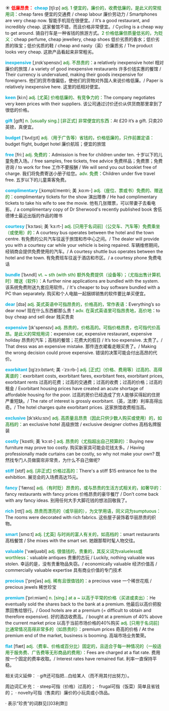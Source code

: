 ☀ <font color="red">**低廉昂贵：**</font>
<font color="sky blue">**cheap**</font> [tʃi:p] 
<font color="rgb(227, 108, 9)">adj. 1 便宜的，廉价的，收费低廉的，是此义的常规用词：</font>cheap fares 便宜的交通费 / cheap labour 廉价劳动力 / Smartphones are very cheap now. 智能手机现在很便宜。/ It’s a good restaurant, and incredibly cheap. 这家餐馆不错，而且价格非常便宜。/ Cycling is a cheap way to get around. 骑自行车是一种省钱的旅游方式。<font color="rgb(227, 108, 9)">2 价格低廉但质量低劣的，为贬义：</font>cheap perfume, cheap jewellery, cheap shoes 低价劣质的香水；低价劣质的珠宝；低价劣质的鞋 / cheap and nasty（英）价廉质劣 / The product looks very cheap. 这款产品看起来非常粗劣。
                  
<font color="sky blue">**inexpensive**</font> [ˌɪnɪkˈspensɪv]
<font color="rgb(227, 108, 9)">adj. 不昂贵的：</font>a relatively inexpensive hotel 相对廉价的旅馆 / a variety of good inexpensive restaurants 许多价钱实惠的餐馆 / Their currency is undervalued, making their goods inexpensive for foreigners. 他们的货市值偏低，使他们的货物对外国人来说价格低廉。/ Paper is relatively inexpensive here. 这里的纸相对便宜。

<font color="sky blue">**keen**</font> [ki:n]
<font color="rgb(227, 108, 9)">adj. [尤英] 价格低廉的、有竞争力的：</font>The company negotiates very keen prices with their suppliers. 该公司通过讨价还价从供货商那里拿到了很低的价格。

<font color="sky blue">**gift**</font> [ɡɪft] 
<font color="rgb(227, 108, 9)">n. [usually sing.] [非正式] 非常便宜的东西：</font>At £20 it’s a gift. 只卖20英镑，真便宜。

<font color="sky blue">**budget**</font> ['bʌdӡɪt] 
<font color="rgb(227, 108, 9)">adj.（用于广告等）省钱的，价格低廉的，只作前置定语：</font>budget flight, budget hotel 廉价航班；便宜的旅馆

<font color="sky blue">**free**</font> [fri:] 
<font color="rgb(227, 108, 9)">adj. 免费的：</font>Admission is free for children under ten. 十岁以下的儿童免费入场。/ free samples, free tickets, free advice 免费样品；免费票；免费咨询 / to work for free 工作不要报酬 / We will send you out booklet free of charge. 我们将免费寄送小册子给您。<font color="rgb(227, 108, 9)">adv. 免费：</font>Children under five travel free. 五岁以下的儿童乘客免费。
           
<font color="sky blue">**complimentary**</font> [ˌkɒmplɪˈmentri; 美 ˌkɑ:m-]
<font color="rgb(227, 108, 9)">adj.（座位、票或书）免费的、赠送的：</font>complimentary tickets for the show 演出赠券 / He had complimentary tickets to take his wife to see the movie. 他有几张赠票，可以带妻子去看电影。/ a complimentary copy of Dr Sherwood's recently published book 舍伍德博士最近出版的作品的赠书
           
<font color="sky blue">**courtesy**</font> [ˈkɜ:təsi; 美 ˈkɜ:rt-]
<font color="rgb(227, 108, 9)">adj. [只用于名词前]（公交车、汽车等）免费乘坐（或使用）的：</font>A courtesy bus operates between the hotel and the town centre. 有免费的公共汽车往返于旅馆和市中心之间。/ The dealer will provide you with a courtesy car while your vehicle is being repaired. 车辆维修期间，经销商会提供免费使用的汽车。/ A courtesy shuttle bus operates between the hotel and the town. 有免费班车往返于酒店和市区。/ a courtesy phone 免费电话
           
<font color="sky blue">**bundle**</font> [ˈbʌndl]
<font color="rgb(227, 108, 9)">vt. ~ sth (with sth) 额外免费提供（设备等）；（尤指出售计算机时）赠送（软件）：</font>A further nine applications are bundled with the system. 该系统免费附送九套应用软件。/ It's cheaper to buy software bundled with a PC than separately. 购买和个人电脑一起捆绑销售的软件要比单买便宜。

<font color="sky blue">**dear**</font> [dɪə] 
<font color="rgb(227, 108, 9)">adj. 英式英语中可指昂贵的，价格高的，常作表语：</font>Everything’s so dear now! 现在什么东西都那么贵！<font color="rgb(227, 108, 9)">adv. 在英式英语里可指昂贵地，高价地：</font>to buy cheap and sell dear 贱买贵卖

<font color="sky blue">**expensive**</font> [ɪk'spensɪv] 
<font color="rgb(227, 108, 9)">adj. 昂贵的，价格高的。可指价格昂贵，也可指代价高昂。是此义的常规用词：</font>expensive car, expensive restaurant, expensive holiday 昂贵的汽车；高档的餐馆；花费大的假日 / It’s too expensive. 太贵了。/ That dress was an expensive mistake. 那件连衣裙看走眼买贵了。/ Making the wrong decision could prove expensive. 错误的决策可能会付出高昂的代价。
      
<font color="sky blue">**exorbitant**</font> [ɪgˈzɔ:bɪtənt; 美 -ˈzɔ:rb-]
<font color="rgb(227, 108, 9)">adj. [正式]（价格、费用等）过高的、高得离谱的：</font>exorbitant costs, exorbitant fares, exorbitant fees, exorbitant prices, exorbitant rents 过高的花费；过高的交通费；过高的收费；过高的价格；过高的租金 / Exorbitant housing prices have created an acute shortage of affordable housing for the poor. 过高的房价已经造成了穷人能够买得起的住房严重短缺。/ The rate of interest is grossly exorbitant.（英，法律）利率高得出奇。/ The hotel charges quite exorbitant prices. 这家旅馆收费相当高。          
           
<font color="sky blue">**exclusive**</font> [ɪkˈsklu:sɪv]
<font color="rgb(227, 108, 9)">adj. 高质量且昂贵（因此只供少数人购买或使用）的，如高档的：</font>an exclusive hotel 高级旅馆 / exclusive designer clothes 高档名牌服装

<font color="sky blue">**costly**</font> [ˈkɒstli; 美 ˈkɔ:st-]
<font color="rgb(227, 108, 9)">adj. 昂贵的（尤指超出自己预算的）：</font>Buying new furniture may prove too costly. 购买新家具可能会花钱太多。/ Having professionally made curtains can be costly, so why not make your own? 既然找专门人员做窗帘非常贵，为什么不自己做呢?

<font color="sky blue">**stiff**</font> [stɪf]
<font color="rgb(227, 108, 9)">adj. [非正式] 价格过高的：</font>There's a stiff $15 entrance fee to the exhibition. 展览会的入场费高达15元。
 
<font color="sky blue">**fancy**</font> ['fænsɪ] 
<font color="rgb(227, 108, 9)">adj.（有时贬）昂贵的，或与昂贵的生活方式相关的，如奢华的：</font>fancy restaurants with fancy prices 价格昂贵的豪华餐厅 / Don’t come back with any fancy ideas. 别用任何大手大脚花钱的想法回敬我了。

<font color="sky blue">**rich**</font> [rɪtʃ] 
<font color="rgb(227, 108, 9)">adj. 昂贵而漂亮的（或华丽的），为文学用语，同义词为sumptuous：</font>The rooms were decorated with rich fabrics. 这些屋子装饰着华丽昂贵的织物。

<font color="sky blue">**smart**</font> [smɑːt] 
<font color="rgb(227, 108, 9)">adj. [尤英] 与时尚的富人有关的，如高档的：</font>smart restaurants 高档餐馆 / She mixes with the smart set. 她跟那帮时髦人物交往。

<font color="sky blue">**valuable**</font> ['væljʊəbl] 
<font color="rgb(227, 108, 9)">adj. 很值钱的，贵重的，其反义词为valueless或worthless：</font>valuable antiques 贵重的古玩 / Luckily, nothing valuable was stolen. 幸运的是，没有贵重物品失窃。/ economically valuable 经济价值高 / commercially valuable expertise 具有商业价值的专门技术

<font color="sky blue">**precious**</font> ['preʃəs] 
<font color="rgb(227, 108, 9)">adj. 稀有且很值钱的：</font>a precious vase 一个稀世花瓶 / precious jewels 稀世珍宝
           
<font color="sky blue">**premium**</font> [ˈpri:miəm]
<font color="rgb(227, 108, 9)">n. [sing.] at a ~ 以高于平常的价格（买进或卖出）：</font>He eventually sold the shares back to the bank at a premium. 他最后以高价把股票回售给银行。/ Good hotels are at a premium (= difficult to obtain and therefore expensive). 好的酒店收费高。/ bought at a premium of 40% above the current market price 以高于当前市场价格的40%购买 <font color="rgb(227, 108, 9)">adj. [只用于名词前] 比通常情况高得非常多的（如昂贵的）：</font>premium prices 奇高的价格 / At the premium end of the market, business is booming. 高端市场业务繁荣。

<font color="sky blue">**flat**</font> [flæt] 
<font color="rgb(227, 108, 9)">adj.（费率、价格或百分比）固定的，且适合于每一种情况的（一般适用于服务费、广告费等无形商品的费用）：</font>Fees are charged at a flat rate. 费用按一个固定的费率收取。/ Interest rates have remained flat. 利率一直保持平稳。

相关词义延伸：
· gift还可指把…白给某人（而不用其付出努力）。

周边词汇补充：
· steep可指（价格）过高的；
· frugal可指（饭菜）简单且省钱的；
· novelty可指（售卖的）廉价的小玩具或小饰品。

· 表示“珍贵”的词群见[[03利弊]]

